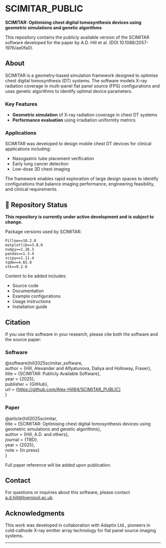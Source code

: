 # SCIMITAR_PUBLIC


**SCIMITAR: Optimising chest digital tomosynthesis devices using geometric simulations and genetic algorithms**

This repository contains the publicly available version of the SCIMITAR software developed for the paper by A.D. Hill et al. (DOI 10.1088/2057-1976/ae0fa0).

## About

SCIMITAR is a geometry-based simulation framework designed to optimise chest digital tomosynthesis (DT) systems. The software models X-ray radiation coverage in multi-panel flat panel source (FPS) configurations and uses genetic algorithms to identify optimal device parameters.

### Key Features

- **Geometric simulation** of X-ray radiation coverage in chest DT systems
- **Performance evaluation** using irradiation uniformity metrics

### Applications

SCIMITAR was developed to design mobile chest DT devices for clinical applications including:
- Nasogastric tube placement verification
- Early lung cancer detection
- Low-dose 3D chest imaging

The framework enables rapid exploration of large design spaces to identify configurations that balance imaging performance, engineering feasibility, and clinical requirements.

## 🚧 Repository Status

**This repository is currently under active development and is subject to change.**

Package versions used by SCIMITAR:

``` 
Pillow==10.2.0
matplotlib==3.8.0
numpy==1.26.3
pandas==1.3.4
scipy==1.11.4
tqdm==4.65.0
vtk==9.2.6
```



Content to be added includes:
- Source code
- Documentation
- Example configurations
- Usage instructions
- Installation guide


## Citation

If you use this software in your research, please cite both the software and the source paper:

### Software
  
  @software{hill2025scimitar_software,  
  author = {Hill, Alexander and Aflyatunova, Daliya and Holloway, Fraser},  
  title = {SCIMITAR: Publicly Available Software},  
  year = {2025},  
  publisher = {GitHub},  
  url = {https://github.com/Alex-Hill94/SCIMITAR_PUBLIC}  
  }

### Paper

  @article{hill2025scimitar,  
  title = {SCIMITAR: Optimising chest digital tomosynthesis devices using geometric simulations and genetic algorithms},  
  author = {Hill, A.D. and others},  
  journal = {TBD},  
  year = {2025},  
  note = {In press}  
  }  

Full paper reference will be added upon publication.

## Contact

For questions or inquiries about this software, please contact a.d.hill@liverpool.ac.uk.

## Acknowledgments

This work was developed in collaboration with Adaptix Ltd., pioneers in cold-cathode X-ray emitter array technology for flat panel source imaging systems.

---

